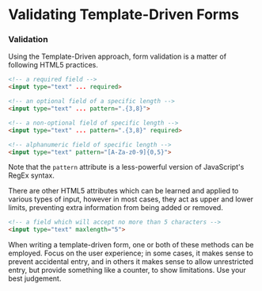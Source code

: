 # Validating Template-Driven Forms


### Validation
Using the Template-Driven approach, form validation is a matter of following HTML5 practices.

```html
<!-- a required field -->
<input type="text" ... required>

<!-- an optional field of a specific length -->
<input type="text" ... pattern=".{3,8}">

<!-- a non-optional field of specific length -->
<input type="text" ... pattern=".{3,8}" required>

<!-- alphanumeric field of specific length -->
<input type="text" pattern="[A-Za-z0-9]{0,5}">
```

Note that the `pattern` attribute is a less-powerful version of JavaScript's RegEx syntax.

There are other HTML5 attributes which can be learned and applied to various types of input, however in most cases, they act as upper and lower limits, preventing extra information from being added or removed.

```html
<!-- a field which will accept no more than 5 characters -->
<input type="text" maxlength="5">
```

When writing a template-driven form, one or both of these methods can be employed. Focus on the user experience; in some cases, it makes sense to prevent accidental entry, and in others it makes sense to allow unrestricted entry, but provide something like a counter, to show limitations.
Use your best judgement.

